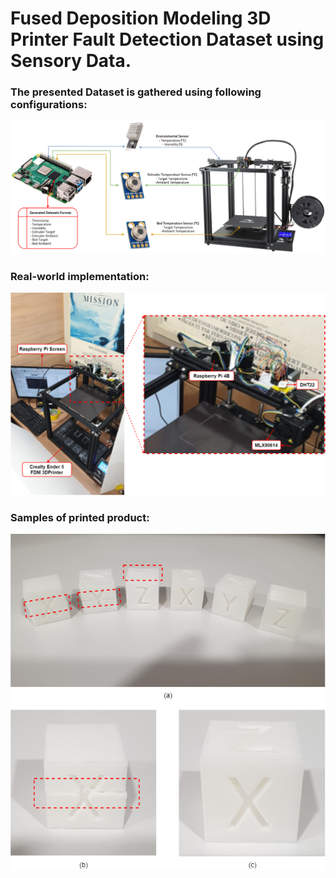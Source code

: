 # Fused Deposition Modeling 3D Printer Fault Detection Dataset using Sensory Data.

### The presented Dataset is gathered using following configurations:
![Sensor Placement](images/data_collection.png)

### Real-world implementation:
![Implementation](images/implementation.png)

### Samples of printed product:
![Dataset Sample](images/dataset_sample.png)
